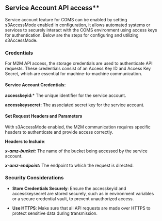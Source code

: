 ## Service Account API access**

Service account feature for COMS can be enabled by setting s3AccessMode enabled in configuration, it allows automated systems or services to securely interact with the COMS environment using access keys for authentication. Below are the steps for configuring and utilizing s3AccessMode.

### Credentials

For M2M API access, the storage credentials are used to authenticate API requests. These credentials consist of an Access Key ID and Access Key Secret, which are essential for machine-to-machine communication.

#### Service Account Credentials:
**accesskeyid:*** The unique identifier for the service account.

**accesskeysecret:** The associated secret key for the service account.

#### Set Request Headers and Parameters

With s3AccessMode enabled, the M2M communication requires specific headers to authenticate and provide access correctly.

**Headers to Include**:

***x-amz-bucket:*** The name of the bucket being accessed by the service account.

***x-amz-endpoint:*** The endpoint to which the request is directed.

### Security Considerations

*   **Store Credentials Securely**: Ensure the accesskeyid and accesskeysecret are stored securely, such as in environment variables or a secure credential vault, to prevent unauthorized access.
    
*   **Use HTTPS**: Make sure that all API requests are made over HTTPS to protect sensitive data during transmission.